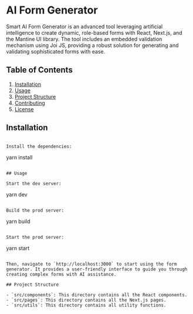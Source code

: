 # AI Form Generator

Smart AI Form Generator is an advanced tool leveraging artificial intelligence to create dynamic, role-based forms with React, Next.js, and the Mantine UI library. The tool includes an embedded validation mechanism using Joi JS, providing a robust solution for generating and validating sophisticated forms with ease.

## Table of Contents

1. [Installation](#installation)
2. [Usage](#usage)
3. [Project Structure](#project-structure)
4. [Contributing](#contributing)
5. [License](#license)

## Installation

```

Install the dependencies:

```
yarn install
```

## Usage

Start the dev server:

```
yarn dev
```

Build the prod server:

```
yarn build
```

Start the prod server:

```
yarn start
```

Then, navigate to `http://localhost:3000` to start using the form generator. It provides a user-friendly interface to guide you through creating complex forms with AI assistance.

## Project Structure

- `src/components`: This directory contains all the React components.
- `src/pages`: This directory contains all the Next.js pages.
- `src/utils`: This directory contains all utility functions.

